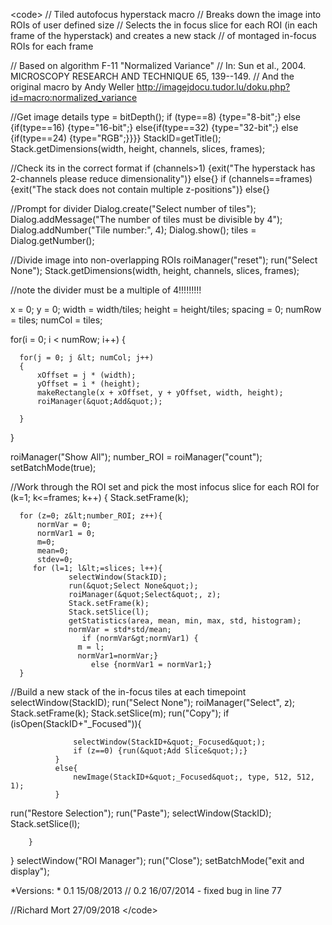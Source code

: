 \<code\> // Tiled autofocus hyperstack macro // Breaks down the image
into ROIs of user defined size // Selects the in focus slice for each
ROI (in each frame of the hyperstack) and creates a new stack // of
montaged in-focus ROIs for each frame

// Based on algorithm F-11 \"Normalized Variance\" // In: Sun et al.,
2004. MICROSCOPY RESEARCH AND TECHNIQUE 65, 139--149. // And the
original macro by Andy Weller
<http://imagejdocu.tudor.lu/doku.php?id=macro:normalized_variance>

//Get image details type = bitDepth(); if (type==8) {type=\"8-bit\";}
else {if(type==16) {type=\"16-bit\";} else{if(type==32)
{type=\"32-bit\";} else {if(type==24) {type=\"RGB\";}}}}
StackID=getTitle(); Stack.getDimensions(width, height, channels, slices,
frames);

//Check its in the correct format if (channels\>1) {exit(\"The
hyperstack has 2-channels please reduce dimensionality\")} else{} if
(channels==frames) {exit(\"The stack does not contain multiple
z-positions\")} else{}

//Prompt for divider Dialog.create(\"Select number of tiles\");
Dialog.addMessage(\"The number of tiles must be divisible by 4\");
Dialog.addNumber(\"Tile number:\", 4); Dialog.show(); tiles =
Dialog.getNumber();

//Divide image into non-overlapping ROIs roiManager(\"reset\");
run(\"Select None\"); Stack.getDimensions(width, height, channels,
slices, frames);

//note the divider must be a multiple of 4!!!!!!!!!

x = 0; y = 0; width = width/tiles; height = height/tiles; spacing = 0;
numRow = tiles; numCol = tiles;

for(i = 0; i \< numRow; i++) {

      for(j = 0; j &lt; numCol; j++)
      {
          xOffset = j * (width);
          yOffset = i * (height);
          makeRectangle(x + xOffset, y + yOffset, width, height);
          roiManager(&quot;Add&quot;);
          
      }       

}

roiManager(\"Show All\"); number_ROI = roiManager(\"count\");
setBatchMode(true);

//Work through the ROI set and pick the most infocus slice for each ROI
for (k=1; k\<=frames; k++) { Stack.setFrame(k);

      for (z=0; z&lt;number_ROI; z++){
          normVar = 0;
          normVar1 = 0;
          m=0;
          mean=0;
          stdev=0;
         for (l=1; l&lt;=slices; l++){ 
                 selectWindow(StackID);
                 run(&quot;Select None&quot;);
                 roiManager(&quot;Select&quot;, z);
                 Stack.setFrame(k);
                 Stack.setSlice(l);
                 getStatistics(area, mean, min, max, std, histogram);
                 normVar = std*std/mean;
                    if (normVar&gt;normVar1) { 
                   m = l;
                   normVar1=normVar;}
                      else {normVar1 = normVar1;}
      }

//Build a new stack of the in-focus tiles at each timepoint
selectWindow(StackID); run(\"Select None\"); roiManager(\"Select\", z);
Stack.setFrame(k); Stack.setSlice(m); run(\"Copy\"); if
(isOpen(StackID+\"\_Focused\")){

                  selectWindow(StackID+&quot;_Focused&quot;);
                  if (z==0) {run(&quot;Add Slice&quot;);}
              }
              else{
                  newImage(StackID+&quot;_Focused&quot;, type, 512, 512, 1);
              }

run(\"Restore Selection\"); run(\"Paste\"); selectWindow(StackID);
Stack.setSlice(l);

        }

} selectWindow(\"ROI Manager\"); run(\"Close\"); setBatchMode(\"exit and
display\");

*Versions: * 0.1 15/08/2013 // 0.2 16/07/2014 - fixed bug in line 77

//Richard Mort 27/09/2018 \</code\>

